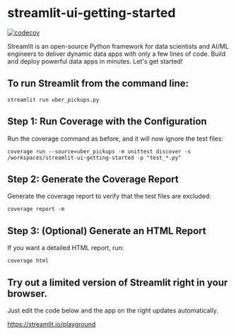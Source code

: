 # streamlit-ui-getting-started

[![codecov](https://codecov.io/gh/gsaini/streamlit-ui-getting-started/graph/badge.svg?token=3AF9C435OO)](https://codecov.io/gh/gsaini/streamlit-ui-getting-started)

Streamlit is an open-source Python framework for data scientists and AI/ML engineers to deliver dynamic data apps with only a few lines of code. Build and deploy powerful data apps in minutes. Let's get started!

## To run Streamlit from the command line:
```
streamlit run uber_pickups.py
```

## Step 1: Run Coverage with the Configuration
Run the coverage command as before, and it will now ignore the test files:

```
coverage run --source=uber_pickups -m unittest discover -s /workspaces/streamlit-ui-getting-started -p "test_*.py"
```

## Step 2: Generate the Coverage Report
Generate the coverage report to verify that the test files are excluded:
```
coverage report -m
```

## Step 3: (Optional) Generate an HTML Report
If you want a detailed HTML report, run:
```
coverage html
```


## Try out a limited version of Streamlit right in your browser.

Just edit the code below and the app on the right updates automatically. 

https://streamlit.io/playground



